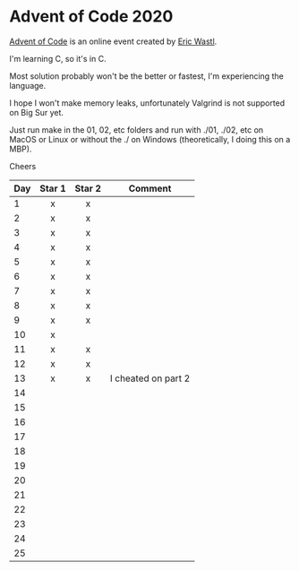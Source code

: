 # Advent of Code 2020

[Advent of Code](http://adventofcode.com) is an online event created by [Eric Wastl](https://twitter.com/ericwastl).

I'm learning C, so it's in C.

Most solution probably won't be the better or fastest, I'm experiencing the language.

I hope I won't make memory leaks, unfortunately Valgrind is not supported on Big Sur yet.

Just run make in the 01, 02, etc folders and run with ./01, ./02, etc on MacOS or Linux or without the ./ on Windows (theoretically, I doing this on a MBP).

Cheers

| Day | Star 1 | Star 2 | Comment |
|---|:---:|:---:|:---:|
| 1 | x | x |
| 2 | x | x |
| 3 | x | x |
| 4 | x | x |
| 5 | x | x |
| 6 | x | x |
| 7 | x | x |
| 8 | x | x |
| 9 | x | x |
| 10 | x | |
| 11 | x | x |
| 12 | x | x |
| 13 | x | x | I cheated on part 2
| 14 | | |
| 15 | | |
| 16 | | |
| 17 | | |
| 18 | | |
| 19 | | |
| 20 | | |
| 21 | | |
| 22 | | |
| 23 | | |
| 24 | | |
| 25 | | |